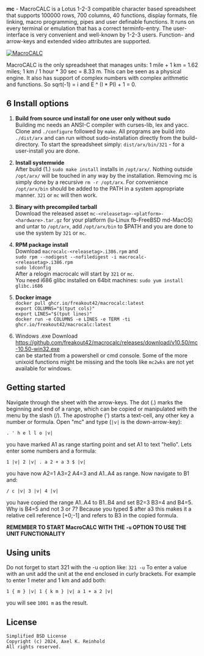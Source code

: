 **mc** - MacroCALC is a Lotus 1-2-3 compatible character based spreadsheet that
supports 100000 rows, 700 columns, 40 functions, display formats, file linking,
macro programming, pipes and user definable functions. It runs on every
terminal or emulation that has a correct terminfo-entry. The user-interface is
very convenient and well-known by 1-2-3 users. Function- and arrow-keys and
extended video attributes are supported.

[![MacroCALC](https://mc.freakout.de/assets/logo.jpg "MacroCALC")](https://mc.freakout.de/ "MacroCALC")

MacroCALC is the only spreadsheet that manages units: 1 mile + 1 km = 1.62 miles;
1 km / 1 hour * 30 sec = 8.33 m. This can be seen as a physical engine.
It also has support of complex numbers with complex arithmetic and functions.
So sqrt(-1) = i and E ^ (I * PI) + 1 = 0.

6 Install options
-----------------

1. __Build from source und install for one user only without sudo__  
Building mc needs an ANSI-C compiler with curses-lib, lex and yacc. Clone and
`./configure` followed by `make`. All programs are build into `./dist/arx` and
can run without sudo-installation directly from the build-directory. To start
the spreadsheet simply: `dist/arx/bin/321` - for a user-install you are done.

2. __Install systemwide__  
After build (1.) `sudo make install` installs in `/opt/arx/`. Nothing outside
`/opt/arx/` will be touched in any way by the installation. Removing mc is simply
done by a recursive `rm -r /opt/arx`. For convenience `/opt/arx/bin` should be
added to the PATH in a system appropriate manner. `321` or `mc` will then work.

3. __Binary with precompiled tarball__  
Download the released asset `mc-<releasetag>-<platform>-<hardware>.tar.gz`
for your platform (lu-Linux fb-FreeBSD md-MacOS) and untar to `/opt/arx`, add
`/opt/arx/bin` to $PATH and you are done to use the system by `321` or `mc`.

4. __RPM package install__  
Download `macrocalc-<releasetag>.i386.rpm` and  
`sudo rpm --nodigest --nofiledigest -i macrocalc-<releasetag>.i386.rpm`  
`sudo ldconfig`  
After a relogin macrocalc will start by `321` or `mc`.  
You need i686 glibc installed on 64bit machines: `sudo yum install glibc.i686`

5. __Docker image__  
`docker pull ghcr.io/freakout42/macrocalc:latest`  
`export COLUMNS="$(tput cols)"`  
`export LINES="$(tput lines)"`  
`docker run -e COLUMNS -e LINES -e TERM -ti ghcr.io/freakout42/macrocalc:latest`  

6. Windows .exe Download
    https://github.com/freakout42/macrocalc/releases/download/v10.50/mc-10.50-win32.exe  
can be started from a powershell or cmd console. Some of the more unixoid
functions might be missing and the tools like `mc2wks` are not yet available
for windows. 

Getting started
---------------
Navigate through the sheet with the arrow-keys. The dot (.) marks the
beginning and end of a range, which can be copied or manipulated with the
menu by the slash (/). The apostrophe (') starts a text-cell, any other
key a number or formula. Open "mc" and type (`|v|` is the down-arrow-key):

    . ' h e l l o |v|  

you have marked A1 as range starting point and set A1 to text "hello".
Lets enter some numbers and a formula:

    1 |v| 2 |v| . a 2 + a 3 $ |v|  

you have now A2=1 A3=2 A4=3 and A1..A4 as range. Now navigate to B1 and:

    / c |v| 3 |v| 4 |v|

you have copied the range A1..A4 to B1..B4 and set B2=3 B3=4 and B4=5.
Why is B4=5 and not 3 or 7? Because you typed $ after a3 this makes it
a relative cell reference [+0;-1] and refers to B3 in the copied formula.

**REMEMBER TO START MacroCALC WITH THE `-u` OPTION TO USE THE UNIT FUNCTIONALITY**

Using units
-----------
Do not forget to start 321 with the -u option like: `321 -u`
To enter a value with an unit add the unit at the end enclosed in
curly brackets. For example to enter 1 meter and 1 km and add both:

    1 { m } |v| 1 { k m } |v| a 1 + a 2 |v|

you will see `1001 m` as the result.

License
-------
    Simplified BSD License
    Copyright (c) 2024, Axel K. Reinhold
    All rights reserved.
